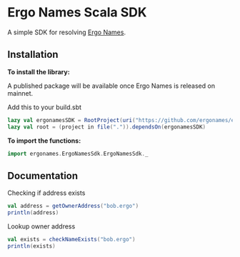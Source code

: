 # Ergo Names Scala SDK

A simple SDK for resolving [Ergo Names](https://ergonames.com).

## Installation

**To install the library:**

A published package will be available once Ergo Names is released on mainnet.

Add this to your build.sbt

```scala
lazy val ergonamesSDK = RootProject(uri("https://github.com/ergonames/ergo-names-scala.git"))
lazy val root = (project in file(".")).dependsOn(ergonamesSDK)
```

**To import the functions:**

```scala
import ergonames.ErgoNamesSdk.ErgoNamesSdk._
```

## Documentation

Checking if address exists

```scala
val address = getOwnerAddress("bob.ergo")
println(address)
```

Lookup owner address

```scala
val exists = checkNameExists("bob.ergo")
println(exists)
```